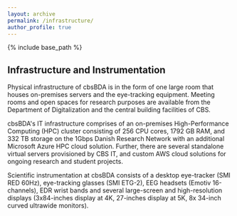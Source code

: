 ```yaml
---
layout: archive
permalink: /infrastructure/
author_profile: true
---
```


{% include base_path %}

<!-- Section: about -->
<section id="infrastructure" class="home-section">
  <div class="heading-about">
    <div class="container w-100 p-0 m-0">
      <div class="row">
        <div class="col-lg-8 col-lg-offset-2 m-0">
          <div class="wow bounceInDown" data-wow-delay="0.4s">
            <div class="section-heading">
              <h2 class="text-left">Infrastructure and Instrumentation </h2>
            </div>
          </div>
        </div>
      </div>
    </div>
  </div>
  <div class="container p-0 m-0">
    <div class="row">
      <div class="col-xs-12 col-sm-12 col-md-12">
        <p>Physical infrastructure of cbsBDA is in the form of one large room that houses on-premises servers and the eye-tracking equipment. Meeting rooms and open spaces for research purposes are available from the Department of Digitalization and the central building facilities of CBS. </p>
        <p>cbsBDA's IT infrastructure comprises of an on-premises High-Performance Computing (HPC) cluster consisting of  256 CPU cores, 1792 GB RAM, and 332  TB  storage on the 1Gbps Danish Research Network with an additional Microsoft Azure HPC cloud solution. Further, there are several standalone virtual servers provisioned by CBS IT, and custom AWS cloud solutions for ongoing research and student projects. </p>
        <p>Scientific instrumentation at cbsBDA consists of a desktop eye-tracker (SMI RED 60Hz), eye-tracking glasses (SMI ETG-2), EEG headsets (Emotiv 16-channels), EDR wrist bands and several large-screen and high-resolution displays (3x84-inches display at 4K, 27-inches display at 5K, 8x 34-inch curved ultrawide monitors).</p>
      </div>
    </div>
  </div>
</section>
<!-- /Section: about -->
